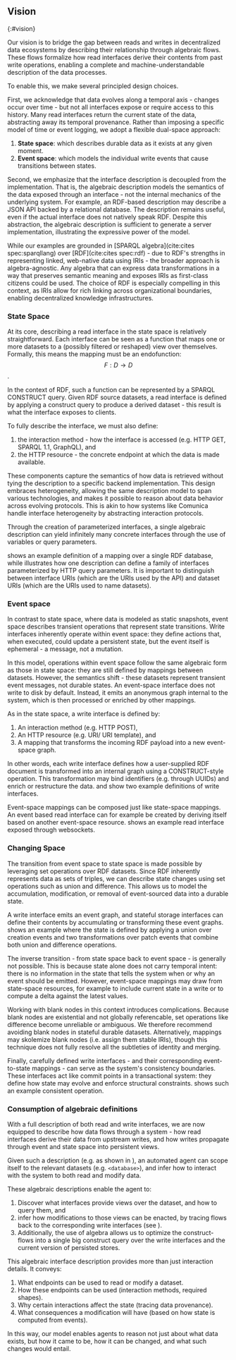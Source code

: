 ## Vision
{:#vision}

Our vision is to bridge the gap between reads and writes in decentralized data ecosystems by describing their relationship through algebraic flows.
These flows formalize how read interfaces derive their contents from past write operations,
enabling a complete and machine-understandable description of the data processes.

To enable this, we make several principled design choices.

First, we acknowledge that data evolves along a temporal axis -
changes occur over time -
but not all interfaces expose or require access to this history.
Many read interfaces return the current state of the data,
abstracting away its temporal provenance.
Rather than imposing a specific model of time or event logging,
we adopt a flexible dual-space approach:

1. **State space**: which describes durable data as it exists at any given moment. 
2. **Event space**: which models the individual write events that cause transitions between states.

Second, we emphasize that the interface description is decoupled from the implementation.
That is, the algebraic description models the semantics of the data exposed through an interface -
not the internal mechanics of the underlying system.
For example, an RDF-based description may describe a JSON API backed by a relational database.
The description remains useful, even if the actual interface does not natively speak RDF.
Despite this abstraction, the algebraic description is sufficient to generate a server implementation, illustrating the expressive power of the model.

While our examples are grounded in [SPARQL algebra](cite:cites spec:sparqllang) over [RDF](cite:cites spec:rdf) -
due to RDF's strengths in representing linked,
web-native data using IRIs - the broader approach is algebra-agnostic.
Any algebra that can express data transformations in a way that preserves semantic meaning and exposes IRIs as first-class citizens could be used.
The choice of RDF is especially compelling in this context,
as IRIs allow for rich linking across organizational boundaries, enabling decentralized knowledge infrastructures.

### State Space

At its core, describing a read interface in the state space is relatively straightforward.
Each interface can be seen as a function that maps one or more datasets to a (possibly filtered or reshaped) view over themselves.
Formally, this means the mapping must be an endofunction: $$F:D \rightarrow D$$.

In the context of RDF, such a function can be represented by a SPARQL CONSTRUCT query.
Given RDF source datasets, a read interface is defined by applying a construct query to produce a derived dataset - this result is what the interface exposes to clients.

To fully describe the interface, we must also define:
1. the interaction method - how the interface is accessed (e.g. HTTP GET, SPARQL 1.1, GraphQL), and 
2. the HTTP resource - the concrete endpoint at which the data is made available.

These components capture the semantics of how data is retrieved without tying the description to a specific backend implementation.
This design embraces heterogeneity, allowing the same description model to span various technologies,
and makes it possible to reason about data behavior across evolving protocols.
This is akin to how systems like Comunica handle interface heterogeneity by abstracting interaction protocols.

Through the creation of parameterized interfaces, a single algebraic description can yield infinitely many concrete interfaces through the use of variables or query parameters.

[](#5.get-owners) shows an example definition of a mapping over a single RDF database, while
[](#6.get-owner) illustrates how one description can define a family of interfaces parameterized by HTTP query parameters.
It is important to distinguish between interface URIs (which are the URIs used by the API) and dataset URIs (which are the URIs used to name datasets).

### Event space

In contrast to state space, where data is modeled as static snapshots,
event space describes transient operations that represent state transitions.
Write interfaces inherently operate within event space:
they define actions that, when executed, could update a persistent state, but the event itself is ephemeral -
a message, not a mutation.

In this model, operations within event space follow the same algebraic form as those in state space:
they are still defined by mappings between datasets.
However, the semantics shift - these datasets represent transient event messages, not durable states.
An event-space interface does not write to disk by default.
Instead, it emits an anonymous graph internal to the system, which is then processed or enriched by other mappings.

As in the state space, a write interface is defined by:
1. An interaction method (e.g. HTTP POST), 
2. An HTTP resource (e.g. URI/ URI template), and 
3. A mapping that transforms the incoming RDF payload into a new event-space graph.

In other words, each write interface defines how a user-supplied RDF document is transformed into an internal graph using a CONSTRUCT-style operation.
This transformation may bind identifiers (e.g. through UUIDs) and enrich or restructure the data.
[](#1.post-owner) and [](#2.patch-owner) show two example definitions of write interfaces.

Event-space mappings can be composed just like state-space mappings.
An event based read interface can for example be created by deriving itself based on another event-space resource.
[](#7.websocket) shows an example read interface exposed through websockets.

### Changing Space

The transition from event space to state space is made possible by leveraging set operations over RDF datasets.
Since RDF inherently represents data as sets of triples,
we can describe state changes using set operations such as union and difference.
This allows us to model the accumulation, modification, or removal of event-sourced data into a durable state.

A write interface emits an event graph,
and stateful storage interfaces can define their contents by accumulating or transforming these event graphs.
[](#4.database-def) shows an example where the state is defined by applying a union over creation events and
two transformations over patch events that combine both union and difference operations.

The inverse transition - from state space back to event space - is generally not possible.
This is because state alone does not carry temporal intent:
there is no information in the state that tells the system when or why an event should be emitted.
However, event-space mappings may draw from state-space resources,
for example to include current state in a write or to compute a delta against the latest values.

Working with blank nodes in this context introduces complications.
Because blank nodes are existential and not globally referencable,
set operations like difference become unreliable or ambiguous.
We therefore recommend avoiding blank nodes in stateful durable datasets.
Alternatively, mappings may skolemize blank nodes (i.e. assign them stable IRIs),
though this technique does not fully resolve all the subtleties of identity and merging.

Finally, carefully defined write interfaces -
and their corresponding event-to-state mappings -
can serve as the system's consistency boundaries.
These interfaces act like commit points in a transactional system:
they define how state may evolve and enforce structural constraints.
[](#3.change-owner) shows such an example consistent operation.

### Consumption of algebraic definitions

With a full description of both read and write interfaces,
we are now equipped to describe how data flows through a system -
how read interfaces derive their data from upstream writes,
and how writes propagate through event and state space into persistent views.

Given such a description (e.g. as shown in [](#annex)),
an automated agent can scope itself to the relevant datasets (e.g. `<database>`),
and infer how to interact with the system to both read and modify data.

These algebraic descriptions enable the agent to:
1. Discover what interfaces provide views over the dataset, and how to query them, and 
2. infer how modifications to those views can be enacted,
by tracing flows back to the corresponding write interfaces (see [](#flow-example)).
3. Additionally, the use of algebra allows us to optimize the construct-flows into a single big construct query over
the write interfaces and the current version of persisted stores. 

This algebraic interface description provides more than just interaction details.
It conveys:
1. What endpoints can be used to read or modify a dataset. 
2. How these endpoints can be used (interaction methods, required shapes). 
3. Why certain interactions affect the state (tracing data provenance). 
4. What consequences a modification will have (based on how state is computed from events).

In this way, our model enables agents to reason not just about what data exists,
but how it came to be, how it can be changed, and what such changes would entail.
